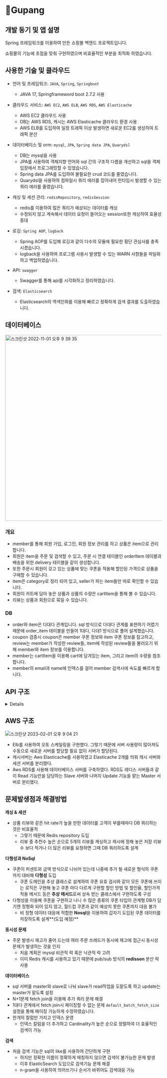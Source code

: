 # 🚀Gupang

## 개발 동기 및 앱 설명
Spring 프레임워크를 이용하여 만든 쇼핑몰 백엔드 프로젝트입니다.

쇼핑몰의 기능에 초점을 맞춰 구현하였으며 비효율적인 부분을 최적화 하였습니다.
  
## 사용한 기술 및 클라우드

  - 언어 및 프레임워크: `JAVA`, `Spring`, `Springboot`
    - JAVA 17, Springframeword boot 2.7.2 사용
    
- 클라우드 서비스: `AWS EC2`, `AWS ELB`, `AWS RDS`, `AWS Elasticache`
    - AWS EC2 클라우드 사용
    - DB는 AWS RDS, 캐시는 AWS Elasticache 클라우드 환경 사용
    - AWS ELB를 도입하여 일정 트래픽 이상 발생하면 새로운 EC2를 생성하여 트래픽 분산
    
- 데이터베이스 및 orm: `mysql`, `JPA`, `Spring data JPA`, `Quarydsl`
    - DB는 mysql을 사용
    - JPA를 사용하여 객체지향 언어와 sql 간의 구조적 다름을 개선하고 sql을 객체 입장에서 프로그래밍할 수 있었습니다.
    - Spring data JPA를 도입하여 불필요한 crud 코드를 줄였습니다.
    - Quarydsl을 사용하여 컴파일시 쿼리 에러를 잡아내어 런타임시 발생할 수 있는 쿼리 에러를 줄였습니다.
    
- 캐싱 및 세션 관리: `redisRepository`, `redisSession`
    - redis를 이용하여 많은 쿼리가 예상되는 데이터를 캐싱
    - 수정되지 않고 계속해서 데이터 요청이 들어오는 session또한 캐싱하여 효율성 증대

- 로깅: `Spring AOP`, `logback`
    - Spring AOP를 도입해 로깅과 같이 다수의 모듈에 필요한 횡단 관심사를 충족 시켰습니다.
    - logback을 사용하여 프로그램 사용시 발생할 수 있는 WARN 사항들을 파일화하고 백업하였습니다.
    
- API: `swagger`
    - Swagger를 통해 api를 시각화하고 정리하였습니다.
    
- 검색: `Elasticsearch`
    - Elasticsearch의 역색인화를 이용해 빠르고 정확하게 검색 결과를 도출하였습니다.
  
 ## 데이터베이스 
 
<img width="596" alt="스크린샷 2022-11-01 오후 9 39 35" src="https://user-images.githubusercontent.com/52123195/199235086-74093c53-1d9b-41f4-8ce7-f0d76114ae94.png">

  ### 개요
  - member를 통해 회원 가입, 로그인, 회원 정보 관리를 하고 상품은 item으로 관리합니다.
  - 회원은 item을 주문 및 검색할 수 있고, 주문 시 연결 테이블인 orderItem 테이블과 배송을 위한 delivery 테이블을 같이 생성합니다.
  - 또한 주문시 회원이 갖고 있는 상품에 맞는 쿠폰을 적용해 할인된 가격으로 상품을 구매할 수 있습니다.
  - item은 category로 정리 되어 있고, seller가 파는 item들만 따로 확인할 수 있습니다.
  - 회원이 카트에 담아 놓은 상품과 상품의 수량은 cartItem을 통해 볼 수 있습니다.
  - 리뷰는 상품과 회원으로 묶일 수 있습니다.
  
  ### DB
  - order와 item은 다대다 관계입니다. sql 방식으로 다대다 관계를 표현하기 어렵기 때문에 order_item 테이블을 만들어 1대다, 다대1 방식으로 풀어 설계했습니다.
  - coupon 검증시 coupon은 member 쿠폰 정보와 item 쿠폰 정보를 참고하고, review는 member가 작성한 review들, item에 작성된 review들을 불러오기 위해 member와 item 정보를 이용합니다.
  - member는 cartItem을 이용해 cart에 담겨있는 item, 그리고 item의 수량을 참조합니다.
  - member의 email과 name에 인덱스를 걸어 member 검색시에 속도를 빠르게 합니다.

## API 구조
<details>

  ### Member
  |Method|URL|Desc.|
  |------|---|---|
  |GET|/member|중복되는 아이디 확인|
  |POST|/member|회원가입|
  
  ### Login
  |Method|URL|Desc.|
  |------|---|---|
  |POST|/login|로그인|
  |POST|/logout|로그아웃|
  
  ### Cart
  |Method|URL|Desc.|
  |------|---|---|
  |GET|/cart/{memberId}|회원의 카트 상품 목록 불러오기|
  |POST|/cart|카트에 새로운 물품 등록|
  |PATCH|/cart|카트에 물품 개수 업데이트|
  |DELETE|/cart|카트에 물품 삭제|
  
  ### Category
  |Method|URL|Desc.|
  |------|---|---|
  |GET|/category|카테고리 해당 상품 불러오기|
  
  ### Coupon
  |Method|URL|Desc.|
  |------|---|---|
  |GET|/coupon/{memberId}|회원이 갖고 있는 쿠폰 불러오기|
  |POST|/coupon/add|새로운 쿠폰 등록|
  
  ### Item
  |Method|URL|Desc.|
  |------|---|---|
  |GET|/item/{itemName}|상품 이름에 맞는 검색 결과 가져오기|
  |POST|/item/add|새로운 상품 등록|
  
  ### Order
  |Method|URL|Desc.|
  |------|---|---|
  |GET|/order/{memberId}|회원의 주문 목록 불러오기|
  |POST|/order/add|새로운 주문 생성|
  |POST|/order/coupon|쿠폰을 사용하는 주문 생성|
  |DELETE|/order/{orderId}|해당 주문 삭제|
  
  ### Review
  |Method|URL|Desc.|
  |------|---|---|
  |GET|/review/item/{itemId}|상품에 달린 리뷰 불러오기|
  |GET|/review/member/{itemId}|회원이 적은 리뷰 불러오기|
  |POST|/review|새로운 리뷰 생성|
  |POST|/review/like/{reviewId}|리뷰 좋아요 카운드 1늘리기|
  |PATCH|/review/{reviewId}|리뷰 내용 수정하기|
  |DELETE|/review/{reviewId}|리뷰 삭제|
  
  ### Seller
  |Method|URL|Desc.|
  |------|---|---|
  |GET|/seller/{sellerId}|판매자가 판매하는 상품 불러오기|
  |POST|/seller/add|새로운 판매자 생성|
  |PATCH|/seller|판매자 정보 수정|
</details>

## AWS 구조
![스크린샷 2023-02-01 오후 9 04 21](https://user-images.githubusercontent.com/52123195/216921277-86be996a-bce7-441e-918d-dda5a6f11009.png)

- Elb를 사용하여 오토 스케일링을 구현했다. 그렇기 때문에 서버 사용량이 많아져도 수동으로 새로운 서버를 할당할 필요 없이 서버가 할당된다.
- 캐시서버는 Aws Elasticache를 사용하였고 Elasticache 2개를 띄워 캐시 서버와 세션 서버를 분리했다.
- Aws RDS를 사용해 데이터베이스 서버를 구축하였다. RDS도 레디스 서버들과 같이 Read 기능만을 담당하는 Slave 서버와 나머지 Update 기능을 맡는 Master 서버로 분리했다.


## 문제발생점과 해결방법

**캐싱 & 세션**

- 상품 리뷰와 같은 hit rate가 높을 만한 데이터를 고객이 부를때마다 DB 쿼리하는 것은 비효율적
    - 그렇기 때문에 Redis repository 도입
    - 리뷰 중 추천수 높은 순으로 5개의 리뷰를 캐싱하고 캐시에 정해 놓은 저장 리뷰 수 보다 적거나 더 많은 리뷰를 요청하면 그때 DB 쿼리하도록 설계

**다형성과 NoSql**

- 쿠폰이 퍼센트와 금액 방식으로 나뉘어 있는데 나중에 추가 될 새로운 형식의 쿠폰까지 대비해 **다형성** 도입
    - 쿠폰 도메인을 추상 클래스로 설계하여 쿠폰 유효 검사와 같이 모든 쿠폰에 쓰이는 로직은 구현해 놓고 쿠폰 마다 다르게 구현할 할인 방법 및 할인율, 할인가격 적용 메서드 등은 **추상 메서드**로써 상속 받는 클래스에서 구현하도록 구성
- 다형성을 이용해 쿠폰을 구현하고 나니 수 많은 종류의 쿠폰 타입이 관계형 DB가 담기엔 정형화 되어 있지 않고, 월드컵 쿠폰과 같이 예상치 못한 쿠폰까지 대응 불가
    - 비 정형 데이터 대응에 적합한 **Nosql**을 이용하여 갑자기 도입된 쿠폰 데이터를 저장하도록 설계**(도입 예정)**

**동시성 문제**

- 주문 발생시 재고가 줄어 드는데 여러 주문 쓰레드가 동시에 재고에 접근시 동시성 문제가 발생하는 것을 인지
    - 처음 계획은 mysql 비관적 락 혹은 낙관적 락 고려
    - 이미 Redis 캐시를 사용하고 있기 때문에 pub/sub 방식의 ****redisson**** 분산 락 사용

**데이터베이스**

- sql 서버를 master와 slave로 나눠 slave가 read작업을 도맡도록 하고 update는 master가 맡도록 설정
- N+1문제 fetch join을 이용해 추가 쿼리 문제 해결
- 1대다 관계에서 fetch join시 페이징할 수 없는 문제 `default_batch_fetch_size` 설정을 통해 페이징 가능하게 수정하였습니다.
- 한개의 칼럼만 가지고 인덱스 운영
    - 인덱스 칼럼을 더 추가하고 Cardinality가 높은 순으로 정렬하여 더 효율적인 검색이 가능

**검색**

- 처음 검색 기능은 sql의 like를 사용하여 간단하게 구현
    - 하지만 정확한 이름이 정확하게 매칭하지 않으면 검색이 불가능한 문제 발생
    - 이후 ElasticSearch 도입으로 검색기능 문제 해결
    - n-gram을 사용하여 띄어쓰기나 순서가 바뀌어도 검색대응 가능
